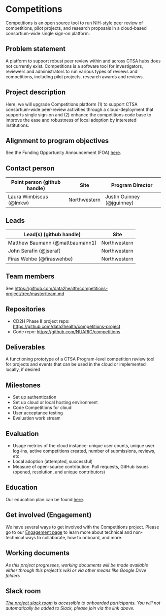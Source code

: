 # Competitions
Competitions is an open source tool to run NIH-style peer review of competitions, pilot projects, and research proposals in a cloud-based consortium-wide single sign-on platform.

## Problem statement
A platform to support robust peer review within and across CTSA hubs does not currently exist. Competitions is a software tool for investigators, reviewers and administrators to run various types of reviews and competitions, including pilot projects, research awards and reviews. 

## Project description
Here, we will upgrade Competitions platform (1) to support CTSA consortium-wide peer-review activities through a cloud-deployment that supports single sign-on and (2) enhance the competitions code base to improve the ease and robustness of local adoption by interested institutions.


## Alignment to program objectives
See the Funding Opportunity Announcement (FOA) [here](https://github.com/data2health/roadmap/blob/master/cd2h-foa.md).


## Contact person

Point person (github handle) | Site | Program Director
----------|--------------|---------------
Laura Wimbiscus (@lmkw) | Northwestern | Justin Guinney (@jguinney)

## Leads  

Lead(s) (github handle) | Site
----------|--------------|
Matthew Baumann (@mattbaumann1) | Northwestern 
John Serafin (@jseraf) | Northwestern
Firas Wehbe (@firaswehbe) | Northwestern


## Team members 

See https://github.com/data2health/competitions-project/tree/master/team.md

## Repositories

- CD2H Phase II project repo: https://github.com/data2health/competitions-project
- Code repo: https://github.com/NUARIG/competitions

## Deliverables
A functioning prototype of a CTSA Program-level competition review tool for projects and events that can be used in the cloud or implemented locally, if desired


## Milestones 
- Set up authentication
- Set up cloud or local hosting environment
- Code Competitions for cloud
- User acceptance testing
- Evaluation work stream

## Evaluation
- Usage metrics of the cloud instance: unique user counts, unique user log-ins, active competitions created, number of submissions, reviews, etc.
- Local adoption (attempted, successful)
- Measure of open-source contribution: Pull requests, GitHub issues (opened, resolution, and unique contributors)

## Education
Our education plan can be found [here](https://github.com/data2health/competitions-project/blob/master/education.md).

## Get involved (Engagement)
We have several ways to get involved with the Competitions project. Please go to our [Engagement page](https://github.com/data2health/competitions-project/blob/master/engagement.md) to learn more about technical and non-technical ways to collaborate, how to onboard, and more. 

## Working documents
*As this project progresses, working documents will be made available either through this project's wiki or via other means like Google Drive folders*

## Slack room
*[The project slack room](https://cd2h.slack.com/messages/CG7EQ74UB/) is accessible to onboarded participants. You will not automatically be added to Slack, please join via the link above.*

